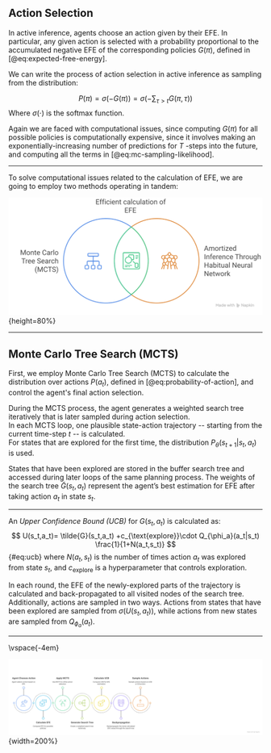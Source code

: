 ## Action Selection

In active inference, agents choose an action given by their EFE. In particular, any given action is selected with a probability proportional to the accumulated negative EFE of the corresponding policies $G(\pi)$, defined in [@eq:expected-free-energy].  

We can write the process of action selection in active inference as sampling from the distribution:

$$
P(\pi) = \sigma (-G(\pi)) = \sigma (-\sum_{\tau>t} G(\pi,\tau))
$$
Where $\sigma(\cdot)$ is the softmax function.

Again we are faced with computational issues, since computing $G(\pi)$ for all possible policies is computationally expensive, since it involves making an exponentially-increasing number of predictions for $T$ -steps into the future, and computing all the terms in [@eq:mc-sampling-likelihood].

---

To solve computational issues related to the calculation of EFE, we are going to employ two methods operating in tandem:
<!-- 
1. **Monte Carlo Tree Search (MCTS)**: 
2. Amortized inference through **Habitual Neural Network**:  -->

![Efficient EFE calculation](img/ef-efe.svg){height=80%}

---

## Monte Carlo Tree Search (MCTS)

First, we employ Monte Carlo Tree Search (MCTS) to calculate the distribution over actions $P(a_t)$, defined in [@eq:probability-of-action], and control the agent's final action selection.

During the MCTS process, the agent generates a weighted search tree iteratively that is later sampled during action selection.  
In each MCTS loop, one plausible state-action trajectory -- starting from the current time-step $t$ -- is calculated.  
For states that are explored for the first time, the distribution $P_\theta(s_{t+1}|s_t,a_t)$ is used.

States that have been explored are stored in the buffer search tree and accessed during later loops of the same planning process. The weights of the search tree $\tilde{G}(s_t,a_t)$ represent the agent’s best estimation for EFE after taking action $a_t$ in state $s_t$.

---

An *Upper Confidence Bound (UCB)* for $G(s_t,a_t)$ is calculated as:
$$
U(s_t,a_t)= \tilde{G}(s_t,a_t) +c_{\text{explore}}\cdot Q_{\phi_a}(a_t|s_t) \frac{1}{1+N(a_t,s_t)} 
$$ {#eq:ucb}
where $N(a_t,s_t)$ is the number of times action $a_t$ was explored from state $s_t$, and $c_{\text{explore}}$ is a hyperparameter that controls exploration.

In each round, the EFE of the newly-explored parts of the trajectory is calculated and back-propagated to all visited nodes of the search tree. Additionally, actions are sampled in two ways. Actions from states that have been explored are sampled from $\sigma(U(s_t,a_t))$, while actions from new states are sampled from $Q_{\phi_a}(a_t)$.

---

\vspace{-4em}

![Deep Active Inference Action Selection Process](img/action-selection.svg){width=200%}